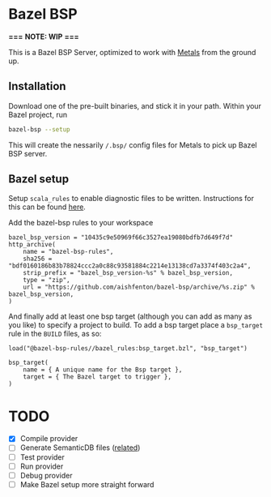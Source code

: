 # Bazel BSP

**===**
**NOTE: WIP**
**===**

This is a Bazel BSP Server, optimized to work with [Metals](https://scalameta.org/metals/) from the ground up.

## Installation

Download one of the pre-built binaries, and stick it in your path. Within your Bazel project, run 

```bash
bazel-bsp --setup
```

This will create the nessarily `/.bsp/` config files for Metals to pick up Bazel BSP server. 

## Bazel setup

Setup `scala_rules` to enable diagnostic files to be written. Instructions for this can be found [here](https://github.com/bazelbuild/rules_scala/blob/master/docs/scala_toolchain.md).

Add the bazel-bsp rules to your workspace

```starlark
bazel_bsp_version = "10435c9e50969f66c3527ea19080bdfb7d649f7d"
http_archive(
    name = "bazel-bsp-rules",
    sha256 = "bdf0160186b83b78824ccc2a0c88c93581884c2214e13138cd7a3374f403c2a4",
    strip_prefix = "bazel_bsp_version-%s" % bazel_bsp_version,
    type = "zip",
    url = "https://github.com/aishfenton/bazel-bsp/archive/%s.zip" % bazel_bsp_version,
)
```

And finally add at least one bsp target (although you can add as many as you like) to specify a project to build. To add a bsp target place a `bsp_target` rule in the `BUILD` files, as so:

```starlark
load("@bazel-bsp-rules//bazel_rules:bsp_target.bzl", "bsp_target")

bsp_target(
    name = { A unique name for the Bsp target },
    target = { The Bazel target to trigger },
)
```

# TODO

- [x] Compile provider
- [ ] Generate SemanticDB files ([related](https://github.com/bazelbuild/rules_scala/issues/952))
- [ ] Test provider
- [ ] Run provider
- [ ] Debug provider
- [ ] Make Bazel setup more straight forward
